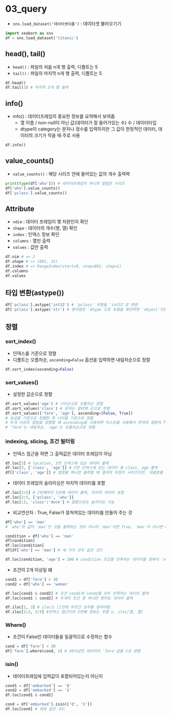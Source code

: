 # 03_query
- `sns.load_dataset('데이터셋이름')` : 데이터셋 불러오기기
```python
import seaborn as sns
df = sns.load_dataset('titanic')
```

## head(), tail()
- `head()` : 파일의 처음 n개 행 출력, 디폴트는 5
- `tail()` : 파일의 마지막 n개 행 출력, 디폴트는 5
```python
df.head()
df.tail(3) # 마지막 3개 행 출력
```

## info()
- info() : 데이터프레임의 중요한 정보를 요약해서 보여줌
    - 열 이름 / non-null이 아닌 값(데이터가 잘 들어가있는 수) 수 / 데이터타입
    - dtype이 category는 문자나 정수를 입력하지만 그 값이 한정적인 데이터, 데이터의 크기가 작을 때 주로 사용
```python
df.info()
```

## value_counts()
- `value_counts()` : 해당 시리즈 안에 들어있는 값의 개수 출력력
```python
print(type(df['who'])) # 데이터프레임의 하나의 컬럼은 시리즈
df['who'].value_counts()
df['pclass'].value_counts()
```

## Attribute
- `ndim` : 데이터 프레임이 몇 차원인지 확인
- `shape` : 데이터의 개수(행, 열) 확인
- `index` : 인덱스 정보 확인
- `columns` : 열만 출력
- `values` : 값만 출력
```python
df.nim # => 2
df.shape # => (891, 15)
df.index # => RangeIndex(start=0, stop=891, step=1)
df.columns
df.values
```

## 타입 변환(astype())
```python
df['pclass'].astype('int32') # 'pclass' 유형을 'int32'로 변환
df['pclass'].astype('str') # 문자형은 `dtype`으로 유형을 확인하면 'object'지만 변환할 때 함수에는 'str'입력
```

## 정렬
### sort_index()
- 인덱스를 기준으로 정렬
- 디폴트는 오름차순, `ascending=False` 옵션을 입력하면 내림차순으로 정렬
```python
df.sort_index(ascending=False)
```

### sort_values()
- 설정한 값순으로 정렬
```python
df.sort_values('age') # 나이순으로 오름차순 정렬
df.sort_values('class') # 문자는 알파벳 순으로 정렬
df.sort_values(['fare', 'age'], ascending=[False, True])
# 요금을 기준으로 정렬한 후 나이를 기준으로 정렬
# 두개 이상의 컬럼을 정렬할 때 ascending을 사용하면 리스트를 사용해서 한개의 컬럼씩 True, False를 지정해줘야함
# 'fare'는 내림차순, 'age'는 오름차순으로 정렬
```

### indexing, slicing, 조건 필터링
- 인덱스 접근을 하면 그 출력값은 데이터 프레임이 아님
```python
df.loc[3] # location, 3번 인덱스에 있는 데이터 출력
df.loc[3, ['class', 'age']] # 3번 인덱스에 있는 데이터 중 class, age 출력
df[['class', 'age']] # 컬럼을 하나만 출력할 때 결과의 타입이 시리즈지만, 대괄호를 하나 더 하면 데이터프레임으로 출력
```
- 데이터 프레임의 슬라이싱은 마지막 데이터를 포함
```python
df.loc[2:5] # 2번째부터 5번째 데이터 출력, 마지막 데이터 포함
df.loc[2:5, ['pclass', 'who']]
df.loc[:3, 'class':'deck'] # 컬럼으로도 슬라이싱 가능
```
- 비교연산자 : True, False가 뭉쳐져있는 데이터를 만들어 주는 것
```python
df['who'] == 'man' 
# 'who'의 값이 'man'인 것을 출력하는 것이 아니라 'man'이면 True, 'man'이 아니면 False
```
```python
condition = df['who'] == 'man'
df[condition]
df.loc[condition]
df[df['who'] == 'man'] # 세 가지 모두 같은 코드
```
```python
df.loc[condition, 'age'] = 100 # condition 조건을 만족하는 데이터들 중에서 'age'의 값을 100으로 변환
```
- 조건이 2개 이상일 떄
```python
cond1 = df['fare'] > 30
cond2 = df['who'] == 'woman'

df.loc[cond1 & cond2] # 조건 cond1와 cond2를 모두 만족하는 데이터 출력
df.loc[cond1 | cond2] # 두개의 조건 중 하나만 맞아도 데이터 출력
```
```python
df.iloc[1, 3] # iloc는 []안에 무조건 숫자를 넣어야함
df.iloc[1:3, 2:5] #인덱스 접근이라 3번째 정보는 포함 x, iloc[행, 열]
```

### Where()
- 조건이 False인 데이터들을 일괄적으로 수정하는 함수
```python
cond = df['fare'] < 30
df['fare'].where(cond, 1) # 30이상인 데이터의 'fare'값을 1로 변환
```

### isin()
- 데이터프레임에 입력값이 포함되어있는지 아닌지
```python
cond1 = df['embarked'] == 'Q'
cond2 = df['embarked'] == 'S'
df.loc[cond1 & cond2]

cond = df['embarked'].isin(['Q', 'S'])
df.loc[cond] # 위와 같은 코드
```